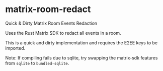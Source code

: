 # matrix-room-redact

Quick &amp; Dirty Matrix Room Events Redaction

Uses the Rust Matrix SDK to redact all events in a room.

This is a quick and dirty implementation and requires the E2EE keys to be imported.

Note: If compiling fails due to sqlite, try swapping the matrix-sdk features from `sqlite` to `bundled-sqlite`.
